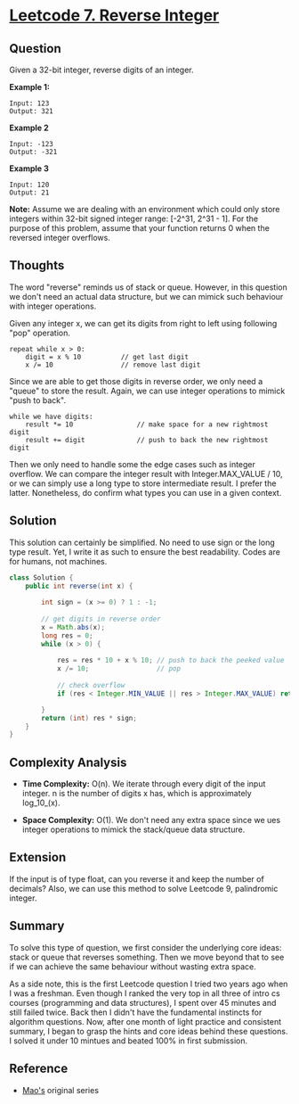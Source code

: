 # [Leetcode 7. Reverse Integer](https://leetcode.com/problems/reverse-integer/)

## Question

Given a 32-bit integer, reverse digits of an integer. 

**Example 1:**
```
Input: 123
Output: 321
```
**Example 2**
```
Input: -123
Output: -321
```
**Example 3**
```
Input: 120
Output: 21
```

**Note:**
Assume we are dealing with an environment which could only store integers within 32-bit signed integer range: [-2^31, 2^31 - 1]. For the purpose of this problem, assume that your function returns 0 when the reversed integer overflows. 

## Thoughts

The word "reverse" reminds us of stack or queue. However, in this question we don't need an actual data structure, but we can mimick such behaviour with integer operations. 

Given any integer x, we can get its digits from right to left using following "pop" operation. 
```
repeat while x > 0:
    digit = x % 10          // get last digit
    x /= 10                 // remove last digit
```

Since we are able to get those digits in reverse order, we only need a "queue" to store the result. Again, we can use integer operations to mimick "push to back".
```
while we have digits:
    result *= 10                // make space for a new rightmost digit
    result += digit             // push to back the new rightmost digit
```

Then we only need to handle some the edge cases such as integer overflow. We can compare the integer result with Integer.MAX_VALUE / 10, or we can simply use a long type to store intermediate result. I prefer the latter. Nonetheless, do confirm what types you can use in a given context. 

## Solution

This solution can certainly be simplified. No need to use sign or the long type result. Yet, I write it as such to ensure the best readability. Codes are for humans, not machines. 
```java
class Solution {
    public int reverse(int x) {
        
        int sign = (x >= 0) ? 1 : -1;
        
        // get digits in reverse order
        x = Math.abs(x);
        long res = 0;
        while (x > 0) {
            
            res = res * 10 + x % 10; // push to back the peeked value
            x /= 10;                 // pop 
            
            // check overflow
            if (res < Integer.MIN_VALUE || res > Integer.MAX_VALUE) return 0;       

        }
        return (int) res * sign;
    }
}
```

## Complexity Analysis

- **Time Complexity:** O(n). We iterate through every digit of the input integer. n is the number of digits x has, which is approximately log_10_(x). 

- **Space Complexity:** O(1). We don't need any extra space since we ues integer operations to mimick the stack/queue data structure.

## Extension

If the input is of type float, can you reverse it and keep the number of decimals? Also, we can use this method to solve Leetcode 9, palindromic integer. 

## Summary

To solve this type of question, we first consider the underlying core ideas: stack or queue that reverses something. Then we move beyond that to see if we can achieve the same behaviour without wasting extra space. 

As a side note, this is the first Leetcode question I tried two years ago when I was a freshman. Even though I ranked the very top in all three of intro cs courses (programming and data structures), I spent over 45 minutes and still failed twice. Back then I didn't have the fundamental instincts for algorithm questions. Now, after one month of light practice and consistent summary, I began to grasp the hints and core ideas behind these questions. I solved it under 10 mintues and beated 100% in first submission. 

## Reference

- [Mao's](https://www.li-mao.net) original series

